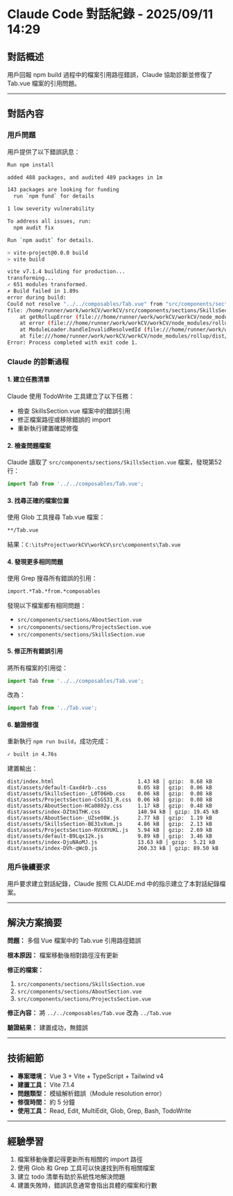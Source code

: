 # Claude Code 對話紀錄 - 2025/09/11 14:29

## 對話概述
用戶回報 npm build 過程中的檔案引用路徑錯誤，Claude 協助診斷並修復了 Tab.vue 檔案的引用問題。

---

## 對話內容

### 用戶問題
用戶提供了以下錯誤訊息：

```bash
Run npm install

added 488 packages, and audited 489 packages in 1m

143 packages are looking for funding
  run `npm fund` for details

1 low severity vulnerability

To address all issues, run:
  npm audit fix

Run `npm audit` for details.

> vite-project@0.0.0 build
> vite build

vite v7.1.4 building for production...
transforming...
✓ 651 modules transformed.
✗ Build failed in 1.89s
error during build:
Could not resolve "../../composables/Tab.vue" from "src/components/sections/SkillsSection.vue?vue&type=script&setup=true&lang.ts"
file: /home/runner/work/workCV/workCV/src/components/sections/SkillsSection.vue?vue&type=script&setup=true&lang.ts
    at getRollupError (file:///home/runner/work/workCV/workCV/node_modules/rollup/dist/es/shared/parseAst.js:401:41)
    at error (file:///home/runner/work/workCV/workCV/node_modules/rollup/dist/es/shared/parseAst.js:397:42)
    at ModuleLoader.handleInvalidResolvedId (file:///home/runner/work/workCV/workCV/node_modules/rollup/dist/es/shared/node-entry.js:21534:24)
    at file:///home/runner/work/workCV/workCV/node_modules/rollup/dist/es/shared/node-entry.js:21494:26
Error: Process completed with exit code 1.
```

### Claude 的診斷過程

#### 1. 建立任務清單
Claude 使用 TodoWrite 工具建立了以下任務：
- 檢查 SkillsSection.vue 檔案中的錯誤引用
- 修正檔案路徑或移除錯誤的 import
- 重新執行建置確認修復

#### 2. 檢查問題檔案
Claude 讀取了 `src/components/sections/SkillsSection.vue` 檔案，發現第52行：
```typescript
import Tab from '../../composables/Tab.vue';
```

#### 3. 找尋正確的檔案位置
使用 Glob 工具搜尋 Tab.vue 檔案：
```bash
**/Tab.vue
```
結果：`C:\itsProject\workCV\workCV\src\components\Tab.vue`

#### 4. 發現更多相同問題
使用 Grep 搜尋所有錯誤的引用：
```bash
import.*Tab.*from.*composables
```
發現以下檔案都有相同問題：
- `src/components/sections/AboutSection.vue`
- `src/components/sections/ProjectsSection.vue`
- `src/components/sections/SkillsSection.vue`

#### 5. 修正所有錯誤引用
將所有檔案的引用從：
```typescript
import Tab from '../../composables/Tab.vue';
```
改為：
```typescript
import Tab from '../Tab.vue';
```

#### 6. 驗證修復
重新執行 `npm run build`，成功完成：
```bash
✓ built in 4.76s
```

建置輸出：
```
dist/index.html                           1.43 kB │ gzip:  0.68 kB
dist/assets/default-Caxd4rb-.css          0.05 kB │ gzip:  0.06 kB
dist/assets/SkillsSection-_L0T06Hb.css    0.06 kB │ gzip:  0.08 kB
dist/assets/ProjectsSection-CsGS31_R.css  0.06 kB │ gzip:  0.08 kB
dist/assets/AboutSection-HCa0802y.css     1.17 kB │ gzip:  0.48 kB
dist/assets/index-DZtm1THK.css            140.94 kB │ gzip: 19.45 kB
dist/assets/AboutSection-_UZse08W.js      2.77 kB │ gzip:  1.19 kB
dist/assets/SkillsSection-BE31vXum.js     4.86 kB │ gzip:  2.13 kB
dist/assets/ProjectsSection-RVXXYUKL.js   5.94 kB │ gzip:  2.69 kB
dist/assets/default-B9Lqx12k.js           9.89 kB │ gzip:  3.46 kB
dist/assets/index-DjuNAoMJ.js             13.63 kB │ gzip:  5.21 kB
dist/assets/index-DVh-qWcD.js             260.33 kB │ gzip: 89.50 kB
```

### 用戶後續要求
用戶要求建立對話紀錄，Claude 按照 CLAUDE.md 中的指示建立了本對話紀錄檔案。

---

## 解決方案摘要

**問題：** 多個 Vue 檔案中的 Tab.vue 引用路徑錯誤

**根本原因：** 檔案移動後相對路徑沒有更新

**修正的檔案：**
1. `src/components/sections/SkillsSection.vue`
2. `src/components/sections/AboutSection.vue`  
3. `src/components/sections/ProjectsSection.vue`

**修正內容：** 將 `../../composables/Tab.vue` 改為 `../Tab.vue`

**驗證結果：** 建置成功，無錯誤

---

## 技術細節

- **專案環境：** Vue 3 + Vite + TypeScript + Tailwind v4
- **建置工具：** Vite 7.1.4
- **問題類型：** 模組解析錯誤（Module resolution error）
- **修復時間：** 約 5 分鐘
- **使用工具：** Read, Edit, MultiEdit, Glob, Grep, Bash, TodoWrite

---

## 經驗學習

1. 檔案移動後要記得更新所有相關的 import 路徑
2. 使用 Glob 和 Grep 工具可以快速找到所有相關檔案
3. 建立 todo 清單有助於系統性地解決問題
4. 建置失敗時，錯誤訊息通常會指出具體的檔案和行數